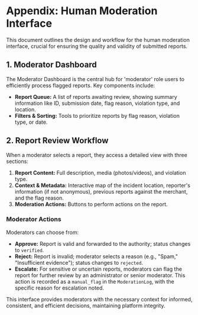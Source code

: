 # Appendix: Human Moderation Interface

This document outlines the design and workflow for the human moderation interface, crucial for ensuring the quality and validity of submitted reports.

## 1. Moderator Dashboard

The Moderator Dashboard is the central hub for 'moderator' role users to efficiently process flagged reports. Key components include:

*   **Report Queue:** A list of reports awaiting review, showing summary information like ID, submission date, flag reason, violation type, and location.
*   **Filters & Sorting:** Tools to prioritize reports by flag reason, violation type, or date.

## 2. Report Review Workflow

When a moderator selects a report, they access a detailed view with three sections:

1.  **Report Content:** Full description, media (photos/videos), and violation type.
2.  **Context & Metadata:** Interactive map of the incident location, reporter's information (if not anonymous), previous reports against the merchant, and the flag reason.
3.  **Moderation Actions:** Buttons to perform actions on the report.

### Moderator Actions

Moderators can choose from:

*   **Approve:** Report is valid and forwarded to the authority; status changes to `verified`.
*   **Reject:** Report is invalid; moderator selects a reason (e.g., "Spam," "Insufficient evidence"); status changes to `rejected`.
*   **Escalate:** For sensitive or uncertain reports, moderators can flag the report for further review by an administrator or senior moderator. This action is recorded as a `manual_flag` in the `ModerationLog`, with the specific reason for escalation noted.

This interface provides moderators with the necessary context for informed, consistent, and efficient decisions, maintaining platform integrity.
